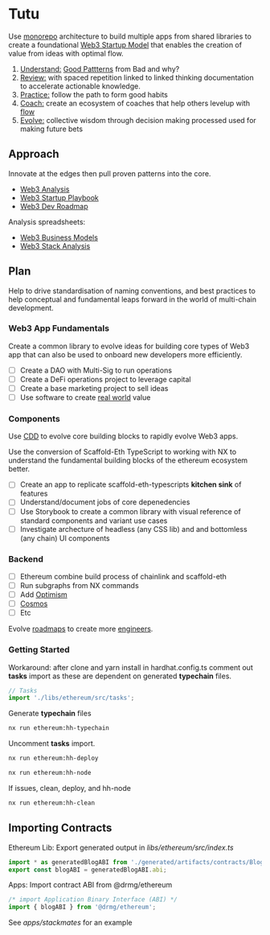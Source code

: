 # Tutu

Use [monorepo](https://mm.dreamineering.com/docs/projects/monorepo-apps/) architecture to build multiple apps from shared libraries to create a foundational [Web3 Startup Model](https://mm.dreamineering.com/docs/web3/startups/playbook) that enables the creation of value from ideas with optimal flow.

1. [Understand:](https://mm.dreamineering.com/docs/humans/skills/meta-learning/) [Good Pattterns](https://mm.dreamineering.com/docs/engineering/software/smart-contracts/patterns/) from Bad and why?
2. [Review:](https://mm.dreamineering.com/docs/flow/act/) with spaced repetition linked to linked thinking documentation to accelerate actionable knowledge.
3. [Practice:](https://mm.dreamineering.com/docs/engineering/software/developer-roadmaps) follow the path to form good habits
4. [Coach:](https://mm.dreamineering.com/docs/humans/skills/leadership/coach) create an ecosystem of coaches that help others levelup with [flow](/docs/flow)
5. [Evolve:](https://mm.dreamineering.com/docs/flow/decide/) collective wisdom through decision making processed used for making future bets

## Approach

Innovate at the edges then pull proven patterns into the core.

- [Web3 Analysis](https://mm.dreamineering.com/docs/web3/)
- [Web3 Startup Playbook](https://mm.dreamineering.com/docs/web3/startups/playbook)
- [Web3 Dev Roadmap](https://mm.dreamineering.com/docs/engineering/software/developer-roadmaps)

Analysis spreadsheets:

- [Web3 Business Models](https://docs.google.com/spreadsheets/d/1Lp6VNvj7d_rWV0hUHR6YxqijnECtg32XDVinhucBaS0/edit#gid=1528191388)
- [Web3 Stack Analysis](https://docs.google.com/spreadsheets/d/1ohhinbb1QvTZD7ZXpMBToFutBvsjdfvCuQR3bO3MQxE/edit#gid=194008115)

## Plan

Help to drive standardisation of naming conventions, and best practices to help conceptual and fundamental leaps forward in the world of multi-chain development.

### Web3 App Fundamentals

Create a common library to evolve ideas for building core types of Web3 app that can also be used to onboard new developers more efficiently.

- [ ] Create a DAO with Multi-Sig to run operations
- [ ] Create a DeFi operations project to leverage capital
- [ ] Create a base marketing project to sell ideas
- [ ] Use software to create [real world](https://mm.dreamineering.com/docs/projects) value

### Components

Use [CDD](https://mm.dreamineering.com/docs/engineering/software/architecture/component-driven-development) to evolve core building blocks to rapidly evolve Web3 apps.

Use the conversion of Scaffold-Eth TypeScript to working with NX to understand the fundamental building blocks of the ethereum ecosystem better.

- [ ] Create an app to replicate scaffold-eth-typescripts **kitchen sink** of features
- [ ] Understand/document jobs of core depenedencies
- [ ] Use Storybook to create a common library with visual reference of standard components and variant use cases
- [ ] Investigate archecture of headless (any CSS lib) and and bottomless (any chain) UI components

### Backend

- [ ] Ethereum combine build process of chainlink and scaffold-eth
- [ ] Run subgraphs from NX commands
- [ ] Add [Optimism](https://mm.dreamineering.com/docs/humans/skills/leadership/optimism)
- [ ] [Cosmos](https://cosmos.network/)
- [ ] Etc

Evolve [roadmaps](https://mm.dreamineering.com/docs/engineering/software/developer-roadmaps) to create more [engineers](https://mm.dreamineering.com/docs/engineering/).

### Getting Started

Workaround: after clone and yarn install in hardhat.config.ts comment out **tasks** import as these are dependent on generated **typechain** files.

```ts
// Tasks
import './libs/ethereum/src/tasks';
```

Generate **typechain** files

```bash
nx run ethereum:hh-typechain
```

Uncomment **tasks** import.

```bash
nx run ethereum:hh-deploy
```

```bash
nx run ethereum:hh-node
```

If issues, clean, deploy, and hh-node

```bash
nx run ethereum:hh-clean
```

## Importing Contracts

Ethereum Lib: Export generated output in _libs/ethereum/src/index.ts_

```ts
import * as generatedBlogABI from './generated/artifacts/contracts/Blog.sol/Blog.json';
export const blogABI = generatedBlogABI.abi;
```

Apps: Import contract ABI from @drmg/ethereum

```ts
/* import Application Binary Interface (ABI) */
import { blogABI } from '@drmg/ethereum';
```

See _apps/stackmates_ for an example
